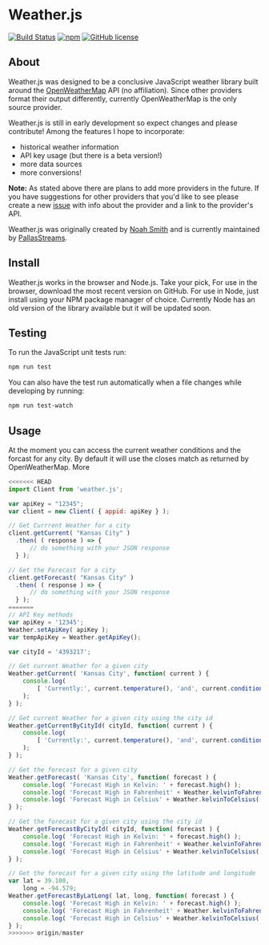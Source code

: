 Weather.js
==========

[![Build Status](https://secure.travis-ci.org/noazark/weather.svg?branch=master)](https://travis-ci.org/noazark/weather)
[![npm](https://img.shields.io/npm/v/weather.js.svg)](https://www.npmjs.com/package/weather.js)
[![GitHub license](https://img.shields.io/badge/license-MIT-blue.svg)](https://raw.githubusercontent.com/noazark/weather/master/LICENSE)


## About

Weather.js was designed to be a conclusive JavaScript weather library built around the [OpenWeatherMap](http://openweathermap.org/) API (no affiliation). Since other providers format their output differently, currently OpenWeatherMap is the only source provider.

Weather.js is still in early development so expect changes and please contribute! Among the features I hope to incorporate:

-   historical weather information
-   API key usage (but there is a beta version!)
-   more data sources
-   more conversions!

**Note:** As stated above there are plans to add more providers in the future. If you have suggestions for other providers that you'd like to see please create a new [issue](https://github.com/noazark/weather/issues) with info about the provider and a link to the provider's API.

Weather.js was originally created by [Noah Smith](https://github.com/noazark) and is currently maintained by [PallasStreams](https://github.com/PallasStreams).

## Install
Weather.js works in the browser and Node.js. Take your pick, For use in the browser, download the most recent version on GitHub. For use in Node, just install using your NPM package manager of choice. Currently Node has an old version of the library available but it will be updated soon.

## Testing
To run the JavaScript unit tests run:
```bash
npm run test
```

You can also have the test run automatically when a file changes while developing by running:
```bash
npm run test-watch
```

## Usage
At the moment you can access the current weather conditions and the forcast for any city. By default it will use the closes match as returned by OpenWeatherMap. More 

```javascript
<<<<<<< HEAD
import Client from 'weather.js';

var apiKey = "12345";
var client = new Client( { appid: apiKey } );

// Get Currrent Weather for a city
client.getCurrent( "Kansas City" )
  .then( ( response ) => {
      // do something with your JSON response
  } );

// Get the Forecast for a city
client.getForecast( "Kansas City" )
  .then( ( response ) => {
      // do something with your JSON response
  } );
=======
// API Key methods
var apiKey = '12345';
Weather.setApiKey( apiKey );
var tempApiKey = Weather.getApiKey();

var cityId = '4393217';

// Get current Weather for a given city
Weather.getCurrent( 'Kansas City', function( current ) {
    console.log(
        [ 'Currently:', current.temperature(), 'and', current.conditions() ].join( ' ' );
    );
} );

// Get current Weather for a given city using the city id
Weather.getCurrentByCityId( cityId, function( current ) {
    console.log(
        [ 'Currently:', current.temperature(), 'and', current.conditions() ].join( ' ' );
    );
} );

// Get the forecast for a given city
Weather.getForecast( 'Kansas City', function( forecast ) {
    console.log( 'Forecast High in Kelvin: ' + forecast.high() );
    console.log( 'Forecast High in Fahrenheit' + Weather.kelvinToFahrenheit( forecast.high() ) );
    console.log( 'Forecast High in Celsius' + Weather.kelvinToCelsius( forecast.high() ) );
} );

// Get the forecast for a given city using the city id
Weather.getForecastByCityId( cityId, function( forecast ) {
    console.log( 'Forecast High in Kelvin: ' + forecast.high() );
    console.log( 'Forecast High in Fahrenheit' + Weather.kelvinToFahrenheit( forecast.high() ) );
    console.log( 'Forecast High in Celsius' + Weather.kelvinToCelsius( forecast.high() ) );
} );

// Get the forecast for a given city using the latitude and longitude
var lat = 39.100,
    long = -94.579;
Weather.getForecastByLatLong( lat, long, function( forecast ) {
    console.log( 'Forecast High in Kelvin: ' + forecast.high() );
    console.log( 'Forecast High in Fahrenheit' + Weather.kelvinToFahrenheit( forecast.high() ) );
    console.log( 'Forecast High in Celsius' + Weather.kelvinToCelsius( forecast.high() ) );
} );
>>>>>>> origin/master
```
